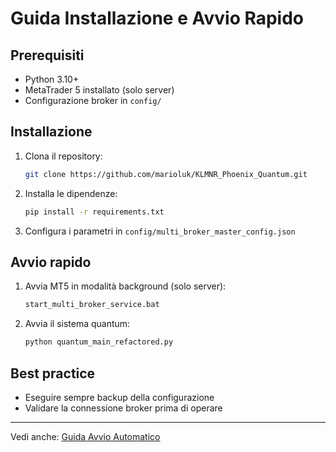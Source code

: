 
# Guida Installazione e Avvio Rapido

## Prerequisiti
- Python 3.10+
- MetaTrader 5 installato (solo server)
- Configurazione broker in `config/`

## Installazione
1. Clona il repository:
   ```sh
   git clone https://github.com/marioluk/KLMNR_Phoenix_Quantum.git
   ```
2. Installa le dipendenze:
   ```sh
   pip install -r requirements.txt
   ```
3. Configura i parametri in `config/multi_broker_master_config.json`

## Avvio rapido
1. Avvia MT5 in modalità background (solo server):
   ```sh
   start_multi_broker_service.bat
   ```
2. Avvia il sistema quantum:
   ```sh
   python quantum_main_refactored.py
   ```

## Best practice
- Eseguire sempre backup della configurazione
- Validare la connessione broker prima di operare

---
Vedi anche: [Guida Avvio Automatico](README_AVVIO_AUTOMATICO.md)
